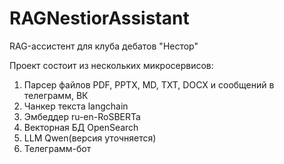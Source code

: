 # RAGNestiorAssistant

RAG-ассистент для клуба дебатов "Нестор"

Проект состоит из нескольких микросервисов:
1. Парсер файлов PDF, PPTX, MD, TXT, DOCX и сообщений в телеграмм, ВК
2. Чанкер текста langchain
3. Эмбеддер ru-en-RoSBERTa
4. Векторная БД OpenSearch
5. LLM Qwen(версия уточняется)
6. Телеграмм-бот

